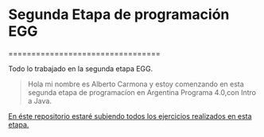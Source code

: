 # Segunda Etapa de programación EGG
 =================================

Todo lo trabajado en la segunda etapa EGG.
>Hola mi nombre es Alberto Carmona y estoy comenzando en esta segunda etapa de programacíon en Argentina Programa 4.0,con Intro a Java.

<a href="https://github.com/btocarmona2021/SegundaEtapaEGG.git" target="_blank">En éste repositorio estaré subiendo todos los ejercicios realizados en esta etapa.</a>


